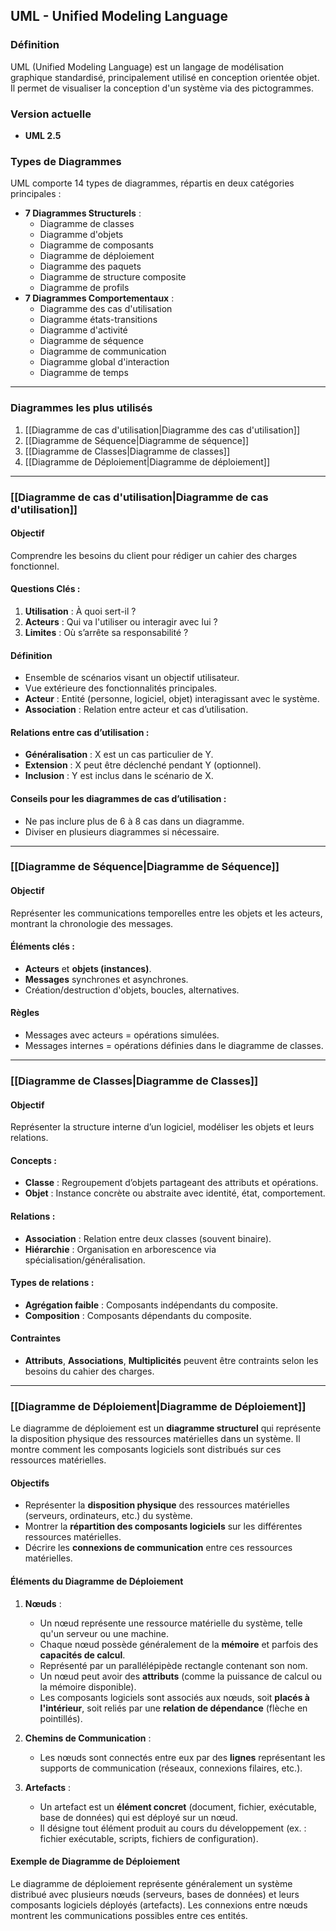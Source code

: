 ## UML - Unified Modeling Language

### Définition
UML (Unified Modeling Language) est un langage de modélisation graphique standardisé, principalement utilisé en conception orientée objet. Il permet de visualiser la conception d'un système via des pictogrammes.

### Version actuelle
- **UML 2.5**

### Types de Diagrammes
UML comporte 14 types de diagrammes, répartis en deux catégories principales :
- **7 Diagrammes Structurels** :
  - Diagramme de classes
  - Diagramme d'objets
  - Diagramme de composants
  - Diagramme de déploiement
  - Diagramme des paquets
  - Diagramme de structure composite
  - Diagramme de profils
- **7 Diagrammes Comportementaux** :
  - Diagramme des cas d'utilisation
  - Diagramme états-transitions
  - Diagramme d'activité
  - Diagramme de séquence
  - Diagramme de communication
  - Diagramme global d'interaction
  - Diagramme de temps

---
### Diagrammes les plus utilisés
1. [[Diagramme de cas d'utilisation|Diagramme des cas d'utilisation]]
2. [[Diagramme de Séquence|Diagramme de séquence]]
3. [[Diagramme de Classes|Diagramme de classes]]
4. [[Diagramme de Déploiement|Diagramme de déploiement]]

---
### [[Diagramme de cas d'utilisation|Diagramme de cas d'utilisation]]
#### Objectif
Comprendre les besoins du client pour rédiger un cahier des charges fonctionnel.

#### Questions Clés :
1. **Utilisation** : À quoi sert-il ?
2. **Acteurs** : Qui va l'utiliser ou interagir avec lui ?
3. **Limites** : Où s’arrête sa responsabilité ?

#### Définition
- Ensemble de scénarios visant un objectif utilisateur.
- Vue extérieure des fonctionnalités principales.
- **Acteur** : Entité (personne, logiciel, objet) interagissant avec le système.
- **Association** : Relation entre acteur et cas d’utilisation.

#### Relations entre cas d’utilisation :
- **Généralisation** : X est un cas particulier de Y.
- **Extension** : X peut être déclenché pendant Y (optionnel).
- **Inclusion** : Y est inclus dans le scénario de X.

#### Conseils pour les diagrammes de cas d’utilisation :
- Ne pas inclure plus de 6 à 8 cas dans un diagramme.
- Diviser en plusieurs diagrammes si nécessaire.

---
### [[Diagramme de Séquence|Diagramme de Séquence]]
#### Objectif
Représenter les communications temporelles entre les objets et les acteurs, montrant la chronologie des messages.

#### Éléments clés :
- **Acteurs** et **objets (instances)**.
- **Messages** synchrones et asynchrones.
- Création/destruction d'objets, boucles, alternatives.

#### Règles
- Messages avec acteurs = opérations simulées.
- Messages internes = opérations définies dans le diagramme de classes.

---
### [[Diagramme de Classes|Diagramme de Classes]]
#### Objectif
Représenter la structure interne d’un logiciel, modéliser les objets et leurs relations.

#### Concepts :
- **Classe** : Regroupement d’objets partageant des attributs et opérations.
- **Objet** : Instance concrète ou abstraite avec identité, état, comportement.

#### Relations :
- **Association** : Relation entre deux classes (souvent binaire).
- **Hiérarchie** : Organisation en arborescence via spécialisation/généralisation.

#### Types de relations :
- **Agrégation faible** : Composants indépendants du composite.
- **Composition** : Composants dépendants du composite.

#### Contraintes
- **Attributs**, **Associations**, **Multiplicités** peuvent être contraints selon les besoins du cahier des charges.

---

### [[Diagramme de Déploiement|Diagramme de Déploiement]]

Le diagramme de déploiement est un **diagramme structurel** qui représente la disposition physique des ressources matérielles dans un système. Il montre comment les composants logiciels sont distribués sur ces ressources matérielles.

#### Objectifs
- Représenter la **disposition physique** des ressources matérielles (serveurs, ordinateurs, etc.) du système.
- Montrer la **répartition des composants logiciels** sur les différentes ressources matérielles.
- Décrire les **connexions de communication** entre ces ressources matérielles.

#### Éléments du Diagramme de Déploiement

1. **Nœuds** :
   - Un nœud représente une ressource matérielle du système, telle qu'un serveur ou une machine.
   - Chaque nœud possède généralement de la **mémoire** et parfois des **capacités de calcul**.
   - Représenté par un parallélépipède rectangle contenant son nom.
   - Un nœud peut avoir des **attributs** (comme la puissance de calcul ou la mémoire disponible).
   - Les composants logiciels sont associés aux nœuds, soit **placés à l'intérieur**, soit reliés par une **relation de dépendance** (flèche en pointillés).

2. **Chemins de Communication** :
   - Les nœuds sont connectés entre eux par des **lignes** représentant les supports de communication (réseaux, connexions filaires, etc.).

3. **Artefacts** :
   - Un artefact est un **élément concret** (document, fichier, exécutable, base de données) qui est déployé sur un nœud.
   - Il désigne tout élément produit au cours du développement (ex. : fichier exécutable, scripts, fichiers de configuration).

#### Exemple de Diagramme de Déploiement
Le diagramme de déploiement représente généralement un système distribué avec plusieurs nœuds (serveurs, bases de données) et leurs composants logiciels déployés (artefacts). Les connexions entre nœuds montrent les communications possibles entre ces entités.
